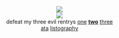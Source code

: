 <div align="center">

![](https://komarev.com/ghpvc/?username=yaoidemon&label=hi+friends&style=flat&color=c57a7f&base=4000&abbreviated=true)  
![](https://file.garden/aDT0Ck-AL1_uKJ4P/misc/pony%20town)  
defeat my three evil rentrys
[one](https://rentry.co/prsk) [**two**](https://rentry.co/sern) [three](https://rentry.co/rong)  
[ata](https://sern.atabook.org/) [listography](https://listography.com/saerin)
